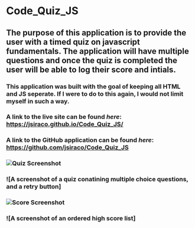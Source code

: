 # Code_Quiz_JS
## The purpose of this application is to provide the user with a timed quiz on javascript fundamentals. The application will have multiple questions and once the quiz is completed the user will be able to log their score and intials.
### This application was built with the goal of keeping all HTML and JS seperate. If I were to do to this again, I would not limit myself in such a way. 
### A link to the live site can be found *here*: https://jsiraco.github.io/Code_Quiz_JS/
### A link to the GitHub application can be found *here*: https://github.com/jsiraco/Code_Quiz_JS
### ![Quiz Screenshot](https://user-images.githubusercontent.com/83827081/126085514-bed57dad-e09f-40e1-a66b-be09716c38f1.png)
### ![A screenshot of a quiz conatining multiple choice questions, and a retry button]

### ![Score Screenshot](https://user-images.githubusercontent.com/83827081/126085580-4985923e-c1b7-467f-bac3-deea35d38b61.png)
### ![A screenshot of an ordered high score list]
